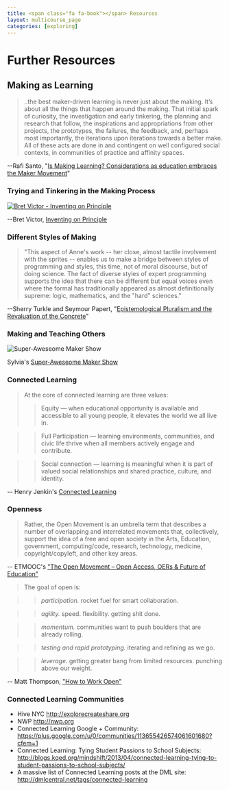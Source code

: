 ```yaml
---
title: <span class="fa fa-book"></span> Resources
layout: multicourse_page
categories: [exploring]
---
```


# Further Resources

## Making as Learning

>..the best maker-driven learning is never just about the making. It’s about all the things that happen around the making. That initial spark of curiosity, the investigation and early tinkering, the planning and research that follow, the inspirations and appropriations from other projects, the prototypes, the failures, the feedback, and, perhaps most importantly, the iterations upon iterations towards a better make. All of these acts are done in and contingent on well configured social contexts, in communities of practice and affinity spaces. 

--Rafi Santo, "[Is Making Learning? Considerations as education embraces the Maker Movement](http://empathetics.org/2013/02/12/is-making-learning-considerations-as-education-embraces-the-maker-movement/?)"

### Trying and Tinkering in the Making Process

[![Bret Victor - Inventing on Principle](http://img.youtube.com/vi/wxWM4t68cR4/0.jpg)](http://www.youtube.com/watch?v=wxWM4t68cR4)

--Bret Victor, [Inventing on Principle](http://worrydream.com/InventingOnPrinciple/)

### Different Styles of Making

>"This aspect of Anne's work -- her close, almost tactile involvement with the sprites -- enables us to make a bridge between styles of programming and styles, this time, not of moral discourse, but of doing science. The fact of diverse styles of expert programming supports the idea that there can be different but equal voices even where the formal has traditionally appeared as almost definitionally supreme: logic, mathematics, and the "hard" sciences."

--Sherry Turkle and Seymour Papert, "[Epistemological Pluralism and the Revaluation of the Concrete](http://www.papert.org/articles/EpistemologicalPluralism.html)"

### Making and Teaching Others 

![Super-Aweseome Maker Show](https://farm4.staticflickr.com/3707/13227021714_16915001c3_z.jpg "Sylvia's Super Awesome Maker Show")

Sylvia's [Super-Aweseome Maker Show](http://sylviashow.com/)

### Connected Learning
> At the core of connected learning are three values: 
>>Equity — when educational opportunity is available and accessible to all young people, it elevates the world we all live in. 

>>Full Participation — learning environments, communities, and civic life thrive when all members actively engage and contribute.

>>Social connection — learning is meaningful when it is part of valued social relationships and shared practice, culture, and identity. 
>

-- Henry Jenkin's [Connected Learning](http://henryjenkins.org/2012/03/connected_learning_a_new_parad.html) 

### Openness 

> Rather, the Open Movement is an umbrella term that describes a number of overlapping and interrelated movements that, collectively, support the idea of a free and open society in the Arts, Education, government, computing/code, research, technology, medicine, copyright/copyleft, and other key areas. 

-- ETMOOC's ["The Open Movement – Open Access, OERs & Future of Education"](http://etmooc.org/blog/2013/03/02/topic-4-the-open-movement-open-access-oers-future-of-education/)

> The goal of open is:

>>*participation.* rocket fuel for smart collaboration.

>>*agility.* speed. flexibility. getting shit done.

>>*momentum.* communities want to push boulders that are already rolling.

>>*testing and rapid prototyping.* iterating and refining as we go.

>>*leverage.* getting greater bang from limited resources. punching above our weight.

-- Matt Thompson, ["How to Work Open"](http://openmatt.org/2011/04/06/how-to-work-open/)

### Connected Learning Communities

* Hive NYC http://explorecreateshare.org
* NWP http://nwp.org
* Connected Learning Google + Community: https://plus.google.com/u/0/communities/113655426574061601680?cfem=1
* Connected Learning: Tying Student Passions to School Subjects: http://blogs.kqed.org/mindshift/2013/04/connected-learning-tying-to-student-passions-to-school-subjects/
* A massive list of Connected Learning posts at the DML site: http://dmlcentral.net/tags/connected-learning




